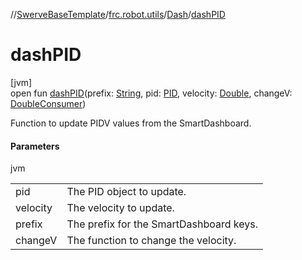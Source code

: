 //[SwerveBaseTemplate](../../../index.md)/[frc.robot.utils](../index.md)/[Dash](index.md)/[dashPID](dash-p-i-d.md)

# dashPID

[jvm]\
open fun [dashPID](dash-p-i-d.md)(prefix: [String](https://docs.oracle.com/javase/8/docs/api/java/lang/String.html), pid: [PID](../-p-i-d/index.md), velocity: [Double](https://kotlinlang.org/api/latest/jvm/stdlib/kotlin/-double/index.html), changeV: [DoubleConsumer](https://docs.oracle.com/javase/8/docs/api/java/util/function/DoubleConsumer.html))

Function to update PIDV values from the SmartDashboard.

#### Parameters

jvm

| | |
|---|---|
| pid | The PID object to update. |
| velocity | The velocity to update. |
| prefix | The prefix for the SmartDashboard keys. |
| changeV | The function to change the velocity. |
